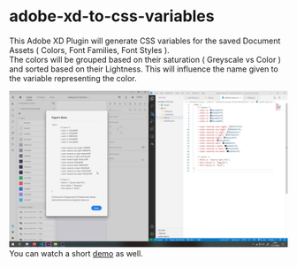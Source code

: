 # adobe-xd-to-css-variables
This Adobe XD Plugin will generate CSS variables for the saved Document Assets ( Colors, Font Families, Font Styles ).  
The colors will be grouped based on their saturation ( Greyscale vs Color ) and sorted based on their Lightness. This will influence the name given to the variable representing the color.  

![Screenshot](thumbnail.PNG)  
You can watch a short [demo](https://www.youtube.com/watch?v=-Xrg196qaxw "Demo video") as well.
